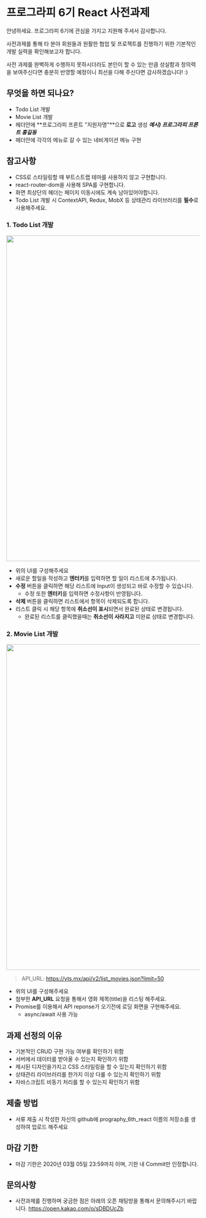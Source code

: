 # 프로그라피 6기 React 사전과제

안녕하세요.
프로그라피 6기에 관심을 가지고 지원해 주셔서 감사합니다.

사전과제를 통해 타 분야 회원들과 원활한 협업 및 프로젝트를 진행하기 위한 기본적인 개발 실력을 확인해보고자 합니다.

사전 과제를 완벽하게 수행하지 못하시더라도 본인이 할 수 있는 만큼 성실함과 창의력을 보여주신다면 충분히 반영할 예정이니 최선을 다해 주신다면 감사하겠습니다! :)


## 무엇을 하면 되나요?
- Todo List 개발
- Movie List 개발
- 헤더안에 **프로그라피 프론트 "지원자명"**으로 **로고** 생성 **_예시) 프로그라피 프론트 홍길동_**
- 헤더안에 각각의 메뉴로 갈 수 있는 네비게이션 메뉴 구현
    
## 참고사항
- CSS로 스타일링할 때 부트스트랩 테마를 사용하지 않고 구현합니다.
- react-router-dom을 사용해 SPA를 구현합니다.
- 화면 최상단의 헤더는 페이지 이동시에도 계속 남아있어야합니다.
- Todo List 개발 시 ContextAPI, Redux, MobX 등 상태관리 라이브러리를 **필수**로 사용해주세요.


### 1. Todo List 개발

<img src="https://images.velog.io/images/sanghup1234/post/acaabd1d-fea9-44c2-9c3d-4d2d1cd77e5a/todo.jpg" width="850" />

- 위의 UI를 구성해주세요
- 새로운 할일을 작성하고 **엔터키**를 입력하면 할 일이 리스트에 추가됩니다.
- **수정** 버튼을 클릭하면 해당 리스트에 Input이 생성되고 바로 수정할 수 있습니다.
    - 수정 또한 **엔터키**를 입력하면 수정사항이 반영됩니다.
- **삭제** 버튼을 클릭하면 리스트에서 항목이 삭제되도록 합니다.
- 리스트 클릭 시 해당 항목에 **취소선이 표시**되면서 완료된 상태로 변경됩니다. 
    - 완료된 리스트를 클릭했을때는 **취소선이 사라지고** 미완료 상태로 변경합니다.


### 2. Movie List 개발
<img src="https://images.velog.io/images/sanghup1234/post/d9083778-21a4-454a-a3a9-0c07555ec74a/movie.jpg" width="850" />

> API_URL: https://yts.mx/api/v2/list_movies.json?limit=50

- 위의 UI를 구성해주세요
- 첨부한 **API_URL** 요청을 통해서 영화 제목(title)을 리스팅 해주세요.
- Promise를 이용해서 API reponse가 오기전에 로딩 화면을 구현해주세요.
    - async/await 사용 가능


## 과제 선정의 이유
- 기본적인 CRUD 구현 가능 여부를 확인하기 위함
- 서버에서 데이터를 받아올 수 있는지 확인하기 위함
- 제시된 디자인을가지고 CSS 스타일링을 할 수 있는지 확인하기 위함
- 상태관리 라이브러리를 한가지 이상 다룰 수 있는지 확인하기 위함
- 자바스크립트 비동기 처리를 할 수 있는지 확인하기 위함

## 제출 방법
- 서류 제출 시 작성한 자신의 github에 prography_6th_react 이름의 저장소를 생성하여 업로드 해주세요

## 마감 기한
- 마감 기한은 2020년 03월 05일 23:59까지 이며, 기한 내 Commit만 인정합니다.

## 문의사항
- 사전과제를 진행하며 궁금한 점은 아래의 오픈 채팅방을 통해서 문의해주시기 바랍니다.
https://open.kakao.com/o/sDBDUcZb






